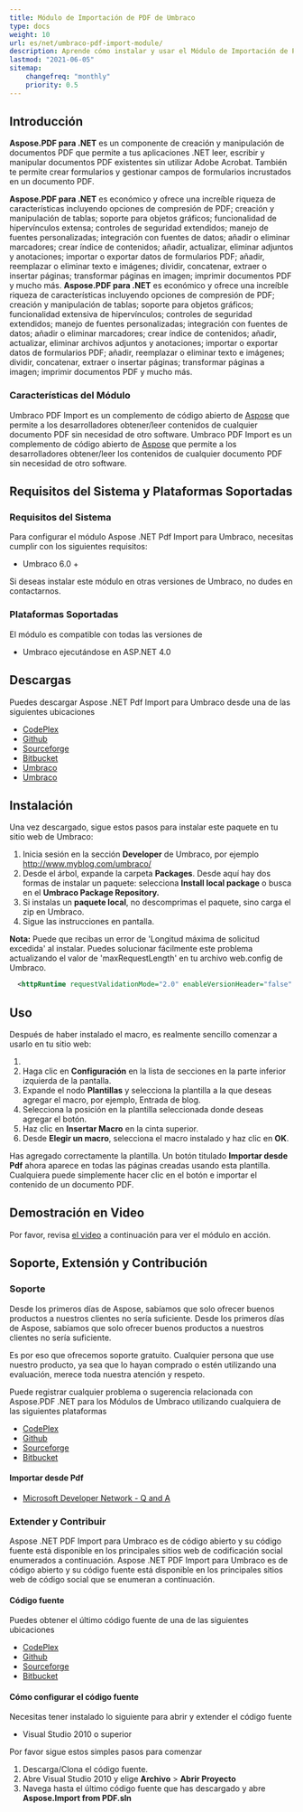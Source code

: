 ```yaml
---
title: Módulo de Importación de PDF de Umbraco
type: docs
weight: 10
url: es/net/umbraco-pdf-import-module/
description: Aprende cómo instalar y usar el Módulo de Importación de PDF de Umbraco
lastmod: "2021-06-05"
sitemap:
    changefreq: "monthly"
    priority: 0.5
---
```


## Introducción

**Aspose.PDF para .NET** es un componente de creación y manipulación de documentos PDF que permite a tus aplicaciones .NET leer, escribir y manipular documentos PDF existentes sin utilizar Adobe Acrobat. También te permite crear formularios y gestionar campos de formularios incrustados en un documento PDF.

**Aspose.PDF para .NET** es económico y ofrece una increíble riqueza de características incluyendo opciones de compresión de PDF; creación y manipulación de tablas; soporte para objetos gráficos; funcionalidad de hipervínculos extensa; controles de seguridad extendidos; manejo de fuentes personalizadas; integración con fuentes de datos; añadir o eliminar marcadores; crear índice de contenidos; añadir, actualizar, eliminar adjuntos y anotaciones; importar o exportar datos de formularios PDF; añadir, reemplazar o eliminar texto e imágenes; dividir, concatenar, extraer o insertar páginas; transformar páginas en imagen; imprimir documentos PDF y mucho más.
**Aspose.PDF para .NET** es económico y ofrece una increíble riqueza de características incluyendo opciones de compresión de PDF; creación y manipulación de tablas; soporte para objetos gráficos; funcionalidad extensiva de hipervínculos; controles de seguridad extendidos; manejo de fuentes personalizadas; integración con fuentes de datos; añadir o eliminar marcadores; crear índice de contenidos; añadir, actualizar, eliminar archivos adjuntos y anotaciones; importar o exportar datos de formularios PDF; añadir, reemplazar o eliminar texto e imágenes; dividir, concatenar, extraer o insertar páginas; transformar páginas a imagen; imprimir documentos PDF y mucho más.

### **Características del Módulo**

Umbraco PDF Import es un complemento de código abierto de [Aspose](http://www.aspose.com/) que permite a los desarrolladores obtener/leer contenidos de cualquier documento PDF sin necesidad de otro software.
Umbraco PDF Import es un complemento de código abierto de [Aspose](http://www.aspose.com/) que permite a los desarrolladores obtener/leer los contenidos de cualquier documento PDF sin necesidad de otro software.

## Requisitos del Sistema y Plataformas Soportadas

### **Requisitos del Sistema**

Para configurar el módulo Aspose .NET Pdf Import para Umbraco, necesitas cumplir con los siguientes requisitos:

- Umbraco 6.0 +

Si deseas instalar este módulo en otras versiones de Umbraco, no dudes en contactarnos.

### **Plataformas Soportadas**

El módulo es compatible con todas las versiones de

- Umbraco ejecutándose en ASP.NET 4.0

## Descargas

Puedes descargar Aspose .NET Pdf Import para Umbraco desde una de las siguientes ubicaciones

- [CodePlex](https://asposeumbraco.codeplex.com/releases)
- [Github](https://github.com/asposemarketplace/Aspose_for_Umbraco/releases)
- [Sourceforge](https://sourceforge.net/projects/asposeumbraco/files/)
- [Bitbucket](https://bitbucket.org/asposemarketplace/aspose-for-umbraco/downloads)
- [Umbraco](https://our.umbraco.org/projects/developer-tools/import-from-pdf-using-aspose-pdf)
- [Umbraco](https://our.umbraco.org/projects/developer-tools/import-from-pdf-using-aspose-pdf)

## Instalación

Una vez descargado, sigue estos pasos para instalar este paquete en tu sitio web de Umbraco:

1. Inicia sesión en la sección **Developer** de Umbraco, por ejemplo <http://www.myblog.com/umbraco/>
1. Desde el árbol, expande la carpeta **Packages**.
   Desde aquí hay dos formas de instalar un paquete: selecciona **Install local package** o busca en el **Umbraco Package Repository.**
1. Si instalas un **paquete local**, no descomprimas el paquete, sino carga el zip en Umbraco.
1. Sigue las instrucciones en pantalla.

**Nota:** Puede que recibas un error de 'Longitud máxima de solicitud excedida' al instalar. Puedes solucionar fácilmente este problema actualizando el valor de 'maxRequestLength' en tu archivo web.config de Umbraco.

```xml
  <httpRuntime requestValidationMode="2.0" enableVersionHeader="false" maxRequestLength="25000" />
```

## Uso

Después de haber instalado el macro, es realmente sencillo comenzar a usarlo en tu sitio web:

1.
1. Haga clic en **Configuración** en la lista de secciones en la parte inferior izquierda de la pantalla.
1. Expande el nodo **Plantillas** y selecciona la plantilla a la que deseas agregar el macro, por ejemplo, Entrada de blog.
1. Selecciona la posición en la plantilla seleccionada donde deseas agregar el botón.
1. Haz clic en **Insertar Macro** en la cinta superior.
1. Desde **Elegir un macro**, selecciona el macro instalado y haz clic en **OK**.

Has agregado correctamente la plantilla. Un botón titulado **Importar desde Pdf** ahora aparece en todas las páginas creadas usando esta plantilla. Cualquiera puede simplemente hacer clic en el botón e importar el contenido de un documento PDF.

## Demostración en Video

Por favor, revisa [el video](https://www.youtube.com/watch?v=zmZTJ86B25E) a continuación para ver el módulo en acción.

## Soporte, Extensión y Contribución

### Soporte

Desde los primeros días de Aspose, sabíamos que solo ofrecer buenos productos a nuestros clientes no sería suficiente.
Desde los primeros días de Aspose, sabíamos que solo ofrecer buenos productos a nuestros clientes no sería suficiente.

Es por eso que ofrecemos soporte gratuito. Cualquier persona que use nuestro producto, ya sea que lo hayan comprado o estén utilizando una evaluación, merece toda nuestra atención y respeto.

Puede registrar cualquier problema o sugerencia relacionada con Aspose.PDF .NET para los Módulos de Umbraco utilizando cualquiera de las siguientes plataformas

- [CodePlex](https://asposeumbraco.codeplex.com/workitem/list/basic)
- [Github](https://github.com/asposemarketplace/Aspose_for_Umbraco/issues)
- [Sourceforge](https://sourceforge.net/p/asposeumbraco/tickets/?source=navbar)
- [Bitbucket](https://bitbucket.org/asposemarketplace/aspose-for-umbraco/issues?status=new&status=open)

#### Importar desde Pdf

- [Microsoft Developer Network - Q and A](https://code.msdn.microsoft.com/Umbraco-Import-from-Pdf-d4659bc8/view/Discussions#content)

### Extender y Contribuir

Aspose .NET PDF Import para Umbraco es de código abierto y su código fuente está disponible en los principales sitios web de codificación social enumerados a continuación.
Aspose .NET PDF Import para Umbraco es de código abierto y su código fuente está disponible en los principales sitios web de código social que se enumeran a continuación.

#### Código fuente

Puedes obtener el último código fuente de una de las siguientes ubicaciones

- [CodePlex](https://asposeumbraco.codeplex.com/SourceControl/latest)
- [Github](https://github.com/asposemarketplace/Aspose_for_Umbraco)
- [Sourceforge](https://sourceforge.net/p/asposeumbraco/code/ci/master/tree/)
- [Bitbucket](https://bitbucket.org/asposemarketplace/aspose-for-umbraco/src)

#### Cómo configurar el código fuente

Necesitas tener instalado lo siguiente para abrir y extender el código fuente

- Visual Studio 2010 o superior

Por favor sigue estos simples pasos para comenzar

1. Descarga/Clona el código fuente.
1. Abre Visual Studio 2010 y elige **Archivo** > **Abrir Proyecto**
1. Navega hasta el último código fuente que has descargado y abre **Aspose.Import from PDF.sln**

